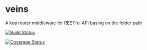 # veins

A koa router middleware for RESTful API basing on the folder path

[![Build Status](https://travis-ci.org/DavidCai1993/veins.svg?branch=master)](https://travis-ci.org/DavidCai1993/veins)

[![Coverage Status](https://coveralls.io/repos/DavidCai1993/veins/badge.svg?branch=master&service=github)](https://coveralls.io/github/DavidCai1993/veins?branch=master)
